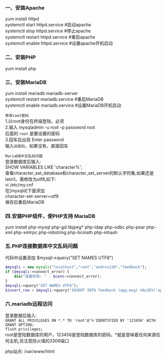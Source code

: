 ### 一、安装Apache
yum install httpd  
systemctl start httpd.service #启动apache  
systemctl stop httpd.service #停止apache  
systemctl restart httpd.service #重启apache  
systemctl enable httpd.service #设置apache开机启动  

### 二、安装PHP  
yum install php  

### 三、安装MariaDB  
yum install mariadb mariadb-server  
systemctl restart mariadb.service #重启MariaDB  
systemctl enable mariadb.service #设置MariaDB开机启动  


`修改root密码`  
1.以root身份在终端登陆，必须  
2.输入 mysqladmin -u root -p password root  
后面的 `root` 是要设置的密码  
3.回车后出现 Enter password   
输入`旧密码`，如果没有，直接回车  

`MariaDB中文乱码问题`  
登录数据库后输入:  
SHOW VARIABLES LIKE 'character%';  
查看character_set_database和character_set_server的默认字符集,如果还是latin1。需修改为utf8,如下:  
vi /etc/my.cnf  
在[mysqld]下面添加  
character-set-server=utf8  
保存后重启MariaDB  

### 四.安装PHP组件，使PHP支持 MariaDB  
yum install php-mysql php-gd libjpeg* php-ldap php-odbc php-pear php-xml php-xmlrpc php-mbstring php-bcmath php-mhash  

### 五.PHP连接数据库中文乱码问题  
代码中设置添加 $mysqli->query("SET NAMES UTF8")  
```php
$mysqli = new mysqli("localhost","root","andros230","feedback");  
if ($mysqli->connect_error) {  
    die("连接失败: " . $conn->connect_error);  
}    
$mysqli->query("SET NAMES UTF8");
$insert_row = $mysqli->query("INSERT INTO feedback (app,msg) VALUES('app名称','msg信息')");  
```
### 六.mariadb远程访问
登录数据后输入:  
`GRANT ALL PRIVILEGES ON *.* TO 'root'@'%'IDENTIFIED BY '123456' WITH GRANT OPTION;`  
`flush privileges;`  
root是登陆数据库的用户，123456是登陆数据库的密码，*就是意味着任何来源任何主机,另注意防火墙的3306端口  





php站点: /var/www/html
